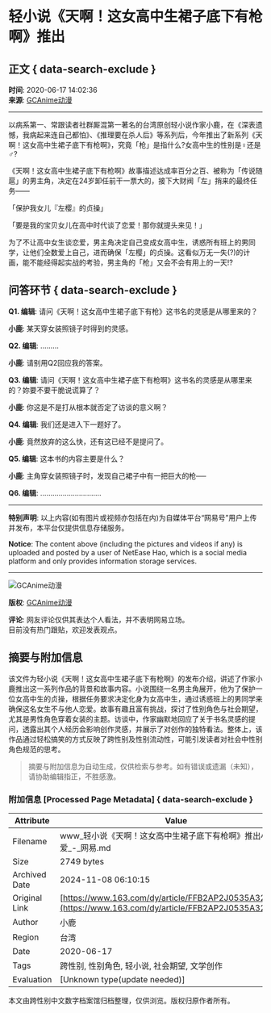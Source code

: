 # 轻小说《天啊！这女高中生裙子底下有枪啊》推出

## 正文 { data-search-exclude }


**时间**: 2020-06-17 14:02:36  
**来源**: [GCAnime动漫](https://www.163.com/dy/media/T1566605142742.html)

---

以病系第一、常跟读者社群厮混第一著名的台湾原创轻小说作家小鹿，在《深表遗憾，我病起来连自己都怕》、《推理要在杀人后》等系列后，今年推出了新系列《天啊！这女高中生裙子底下有枪啊》，究竟「枪」是指什么?女高中生的性别是♀还是♂?

《天啊！这女高中生裙子底下有枪啊》故事描述达成率百分之百、被称为「传说随扈」的男主角，决定在24岁卸任前干一票大的，接下大财阀「左」捎来的最终任务——

「保护我女儿『左樱』的贞操」

「要是我的宝贝女儿在高中时代谈了恋爱！那你就提头来见！」

为了不让高中女生谈恋爱，男主角决定自己变成女高中生，诱惑所有班上的男同学，让他们全数爱上自己，进而确保「左樱」的贞操。这看似万无一失(?)的计画，能不能经得起实战的考验，男主角的「枪」又会不会有用上的一天!?

## 问答环节 { data-search-exclude }

**Q1. 编辑**: 请问《天啊！这女高中生裙子底下有枪》这书名的灵感是从哪里来的？

**小鹿**: 某天穿女装照镜子时得到的灵感。

**Q2. 编辑**: ………

**小鹿**: 请别用Q2回应我的答案。

**Q3. 编辑**: 请问《天啊！这女高中生裙子底下有枪啊》这书名的灵感是从哪里来的？妳要不要干脆说谎算了？

**小鹿**: 你这是不是打从根本就否定了访谈的意义啊？

**Q4. 编辑**: 我们还是进入下一题好了。

**小鹿**: 竟然放弃的这么快，还有这已经不是提问了。

**Q5. 编辑**: 这本书的内容主要是什么？

**小鹿**: 主角穿女装照镜子时，发现自己裙子中有一把巨大的枪──

**Q6. 编辑**: …………………………

---

**特别声明**: 以上内容(如有图片或视频亦包括在内)为自媒体平台“网易号”用户上传并发布，本平台仅提供信息存储服务。

**Notice**: The content above (including the pictures and videos if any) is uploaded and posted by a user of NetEase Hao, which is a social media platform and only provides information storage services.

---

![GCAnime动漫](https://nimg.ws.126.net/?url=http://dingyue.ws.126.net/7Xp048WJZDpSLvV6afEuElq=oClYb98HrjZt4yn=p8ovX1566604975243.jpeg&thumbnail=160y160&quality=80&type=jpg)

**版权**: [GCAnime动漫](https://www.163.com/dy/media/T1566605142742.html)

**评论**: 网友评论仅供其表达个人看法，并不表明网易立场。  
目前没有热门跟贴，欢迎发表观点。
<!-- tcd_original_link https://www.163.com/dy/article/FFB2AP2J0535A32Z.html -->
## 摘要与附加信息

<!-- tcd_abstract -->
该文件为轻小说《天啊！这女高中生裙子底下有枪啊》的发布介绍，讲述了作家小鹿推出这一系列作品的背景和故事内容。小说围绕一名男主角展开，他为了保护一位女高中生的贞操，根据任务要求决定化身为女高中生，通过诱惑班上的男同学来确保这名女生不与他人恋爱。故事有趣且富有挑战，探讨了性别角色与社会期望，尤其是男性角色穿着女装的主题。访谈中，作家幽默地回应了关于书名灵感的提问，透露出其个人经历会影响创作灵感，并展示了对创作的独特看法。整体上，该作品通过轻松搞笑的方式反映了跨性别及性别流动性，可能引发读者对社会中性别角色规范的思考。
<!-- tcd_abstract_end -->

> 摘要与附加信息为自动生成，仅供检索与参考。如有错误或遗漏（未知），请协助编辑指正，不胜感激。

### 附加信息 [Processed Page Metadata] { data-search-exclude }

| Attribute       | Value                                  |
|-----------------|----------------------------------------|
| Filename        | www_轻小说《天啊！这女高中生裙子底下有枪啊》推出小鹿恋爱_-_网易.md                             |
| Size            | 2749 bytes                           |
| Archived Date   | 2024-11-08 06:10:15                             |
| Original Link   | [https://www.163.com/dy/article/FFB2AP2J0535A32Z.html](https://www.163.com/dy/article/FFB2AP2J0535A32Z.html)                       |
| Author          | 小鹿                               |
| Region          | 台湾                               |
| Date            | 2020-06-17                                 |
| Tags            | 跨性别, 性别角色, 轻小说, 社会期望, 文学创作                                 |
| Evaluation            | [Unknown type(update needed)]                                 |
<!-- tcd_table_end -->

本文由跨性别中文数字档案馆归档整理，仅供浏览。版权归原作者所有。

